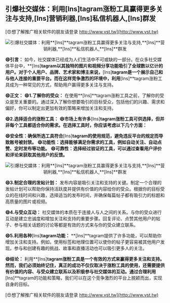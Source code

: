 ## **引爆社交媒体：利用**[Ins]**tagram涨粉工具赢得更多关注与支持,**[Ins]**营销利器,**[Ins]**私信机器人,**[Ins]**群发**

[😍想了解推广相关软件的朋友请登录 http://www.vst.tw](http://www.vst.tw)

 <center><img src="https://vst.tw/MP4/tuiguang/png/6.png" alt="引爆社交媒体：利用**[Ins]**tagram涨粉工具赢得更多关注与支持,**[Ins]**营销利器,**[Ins]**私信机器人,**[Ins]**群发"></center>

**😄引言：**
如今，社交媒体已经成为人们生活中不可或缺的一部分。在众多社交媒体平台中，**[Ins]**tagram以其独特的图片和视频分享功能吸引了全球数以亿计的用户。对于个人用户、品牌、艺术家和博主来说，**[Ins]**tagram是一个展示自己和与他人连接的重要平台。而在这样竞争激烈的环境中，利用**[Ins]**tagram涨粉工具成为一种常见的方式，帮助用户赢得更多关注与支持。

**😄正文：**
**😄1.了解你的受众：**
在使用**[Ins]**tagram涨粉工具之前，了解你的受众是至关重要的。通过深入了解你想要吸引的目标受众，包括他们的兴趣、需求和偏好，你可以制定出更加有效的策略来增加关注和支持。

**😄2.选择适合的涨粉工具：**
**😄市场上有许多**[Ins]**tagram涨粉工具可供选择，但并非每个工具都适合你的需求。在选择工具时，你应该考虑以下几个方面：**

**😄安全性：确保所选工具符合**[Ins]**tagram的使用规范，避免违反平台的规定而导致账号被封禁。**
**😄功能性：选择能够满足你需求的工具，例如自动关注、自动点赞、定时发布等功能。**
**😄可靠性：选择经过验证的工具，可以通过查看用户评价和评论来获取其他用户的反馈。**

 <center><img src="https://vst.tw/MP4/tuiguang/png/3.png" alt="引爆社交媒体：利用**[Ins]**tagram涨粉工具赢得更多关注与支持,**[Ins]**营销利器,**[Ins]**私信机器人,**[Ins]**群发"></center>

**😄3.制定合理的发帖计划：**
发布内容是吸引关注和支持的关键。制定一个合理的发帖计划可以帮助你保持活跃度并提供有价值的内容给你的受众。根据你的目标受众的在线时间和兴趣，选择适当的发布时间，并确保每篇帖子都有吸引力的标题和高质量的图片或视频。

**😄4.与受众互动：**
社交媒体的本质在于连接人与人之间的关系。与你的受众进行互动是建立忠诚度和增加关注和支持的重要步骤。回复评论、点赞其他用户的帖子、参与相关话题的讨论等都是有效的方式来与你的受众建立联系。

**😄5.利用各种**[Ins]**tagram功能：**
**[Ins]**tagram提供了许多功能，可以帮助你增加关注和支持。例如，使用标签和地理位置可以使你的帖子更容易被其他用户发现。参与和创建有趣的挑战、故事和直播活动也可以吸引更多人的关注。

**😄结论：**
利用**[Ins]**tagram涨粉工具是一个有效的方式来赢得更多关注和支持。然而，我们必须始终记住，真正的成功不仅仅取决于涨粉工具的使用，还需要提供有价值的内容、与受众建立联系以及积极参与社交媒体的互动。通过合理利用**[Ins]**tagram的功能和策略，我们可以在这个竞争激烈的平台上脱颖而出，实现自身的目标。

[😍想了解推广相关软件的朋友请登录 http://www.vst.tw](http://www.vst.tw)



